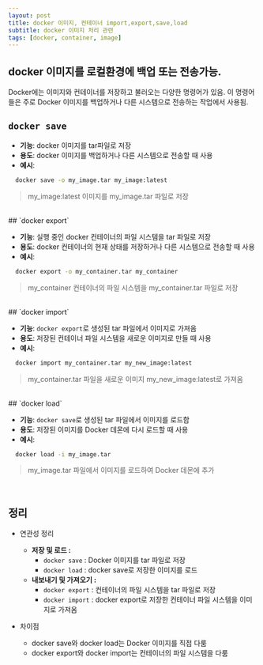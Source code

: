 ```yaml
---
layout: post
title: docker 이미지, 컨테이너 import,export,save,load
subtitle: docker 이미지 처리 관련
tags: [docker, container, image]
---
```


## docker 이미지를 로컬환경에 백업 또는 전송가능.

Docker에는 이미지와 컨테이너를 저장하고 불러오는 다양한 명령어가 있음. 
이 명령어들은 주로 Docker 이미지를 백업하거나 다른 시스템으로 전송하는 작업에서 사용됨.

## `docker save`

- **기능**: docker 이미지를 tar파일로 저장
- **용도**: docker 이미지를 백업하거나 다른 시스템으로 전송할 때 사용
- **예시**:
```bash
  docker save -o my_image.tar my_image:latest
```
> my_image:latest 이미지를 my_image.tar 파일로 저장

<br>
## `docker export`

- **기능**: 실행 중인 docker 컨테이너의 파일 시스템을 tar 파일로 저장
- **용도**: docker 컨테이너의 현재 상태를 저장하거나 다른 시스템으로 전송할 때 사용
- **예시**:
```bash
  docker export -o my_container.tar my_container
```
> my_container 컨테이너의 파일 시스템을 my_container.tar 파일로 저장

<br>
## `docker import`

- **기능**: `docker export`로 생성된 tar 파일에서 이미지로 가져옴
- **용도**: 저장된 컨테이너 파일 시스템을 새로운 이미지로 만들 때 사용
- **예시**:
```bash
  docker import my_container.tar my_new_image:latest
```
> my_container.tar 파일을 새로운 이미지 my_new_image:latest로 가져옴

<br>
## `docker load`

- **기능**: `docker save`로 생성된 tar 파일에서 이미지를 로드함
- **용도**: 저장된 이미지를 Docker 데몬에 다시 로드할 때 사용
- **예시**:
```bash
  docker load -i my_image.tar
```
> my_image.tar 파일에서 이미지를 로드하여 Docker 데몬에 추가

<br>

## 정리
- 연관성 정리
  - **저장 및 로드 :**
    - `docker save` : Docker 이미지를 tar 파일로 저장
    - `docker load` : docker save로 저장한 이미지를 로드
  - **내보내기 및 가져오기 :**
    - `docker export` : 컨테이너의 파일 시스템을 tar 파일로 저장
    - `docker import` : docker export로 저장한 컨테이너 파일 시스템을 이미지로 가져옴

- 차이점
  - docker save와 docker load는 Docker 이미지를 직접 다룸
  - docker export와 docker import는 컨테이너의 파일 시스템을 다룸